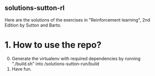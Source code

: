 ## solutions-sutton-rl
Here are the solutions of the exercises in "Reinforcement learning", 2nd Edition by Sutton and Barto.

# 1. How to use the repo?
0. Generate the virtualenv with required dependencies by running "./build.sh" into /solutions-sutton-run/build
1. Have fun.
